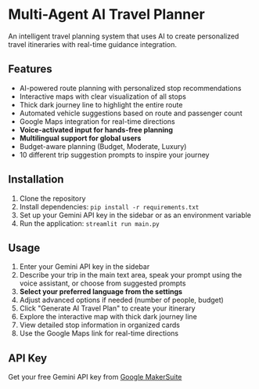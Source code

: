 # Multi-Agent AI Travel Planner

An intelligent travel planning system that uses AI to create personalized travel itineraries with real-time guidance integration.

## Features

- AI-powered route planning with personalized stop recommendations
- Interactive maps with clear visualization of all stops
- Thick dark journey line to highlight the entire route
- Automated vehicle suggestions based on route and passenger count
- Google Maps integration for real-time directions
- **Voice-activated input for hands-free planning**
- **Multilingual support for global users**
- Budget-aware planning (Budget, Moderate, Luxury)
- 10 different trip suggestion prompts to inspire your journey

## Installation

1. Clone the repository
2. Install dependencies: `pip install -r requirements.txt`
3. Set up your Gemini API key in the sidebar or as an environment variable
4. Run the application: `streamlit run main.py`

## Usage

1. Enter your Gemini API key in the sidebar
2. Describe your trip in the main text area, speak your prompt using the voice assistant, or choose from suggested prompts
3. **Select your preferred language from the settings**
4. Adjust advanced options if needed (number of people, budget)
5. Click "Generate AI Travel Plan" to create your itinerary
6. Explore the interactive map with thick dark journey line
7. View detailed stop information in organized cards
8. Use the Google Maps link for real-time directions

## API Key

Get your free Gemini API key from [Google MakerSuite](https://makersuite.google.com/)